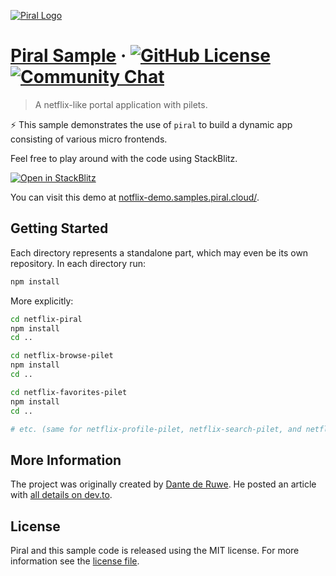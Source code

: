 [![Piral Logo](https://github.com/smapiot/piral/raw/main/docs/assets/logo.png)](https://piral.io)

# [Piral Sample](https://piral.io) &middot; [![GitHub License](https://img.shields.io/badge/license-MIT-blue.svg)](https://github.com/smapiot/piral/blob/main/LICENSE) [![Community Chat](https://dcbadge.vercel.app/api/server/kKJ2FZmK8t?style=flat)](https://discord.gg/kKJ2FZmK8t)

> A netflix-like portal application with pilets.

:zap: This sample demonstrates the use of `piral` to build a dynamic app consisting of various micro frontends.

Feel free to play around with the code using StackBlitz.

[![Open in StackBlitz](https://developer.stackblitz.com/img/open_in_stackblitz.svg)](https://stackblitz.com/github/piral-samples/netflix-demo)

You can visit this demo at [notflix-demo.samples.piral.cloud/](https://notflix-demo.samples.piral.cloud/).

## Getting Started

Each directory represents a standalone part, which may even be its own repository. In each directory run:

```sh
npm install
```

More explicitly:

```sh
cd netflix-piral
npm install
cd ..

cd netflix-browse-pilet
npm install
cd ..

cd netflix-favorites-pilet
npm install
cd ..

# etc. (same for netflix-profile-pilet, netflix-search-pilet, and netflix-watch-pilet)
```

## More Information

The project was originally created by [Dante de Ruwe](https://github.com/dantederuwe/). He posted an article with [all details on dev.to](https://dev.to/dantederuwe/my-experiences-creating-a-netflix-clone-using-microfrontends-1n46).

## License

Piral and this sample code is released using the MIT license. For more information see the [license file](./LICENSE).
